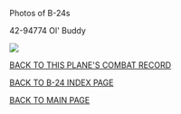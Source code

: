 
Photos of B-24s






 




42-94774 Ol' Buddy  

![](42-94774.jpg)  
  

[BACK TO THIS PLANE'S COMBAT RECORD](../b24s/42-94774.md)  

[BACK TO B-24 INDEX PAGE](../000b24s.md)  

[BACK TO MAIN PAGE](../index.md)



